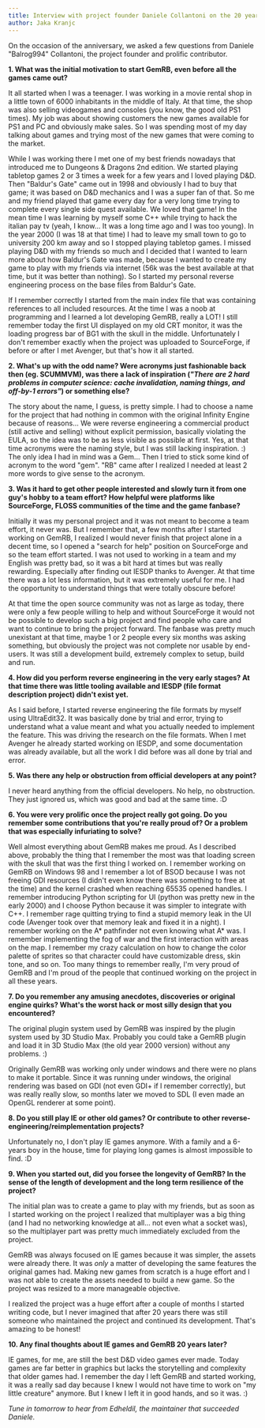 ```yaml
---
title: Interview with project founder Daniele Collantoni on the 20 year anniversary of GemRB
author: Jaka Kranjc
---
```


On the occasion of the anniversary, we asked a few questions from Daniele "Balrog994"
Collantoni, the project founder and prolific contributor.

**1. What was the initial motivation to start GemRB, even before all the
games came out?**

It all started when I was a teenager. I was working in a movie rental shop
in a little town of 6000 inhabitants in the middle of Italy. At that time,
the shop was also selling videogames and consoles (you know, the good old
PS1 times). My job was about showing customers the new games available for
PS1 and PC and obviously make sales. So I was spending most of my day
talking about games and trying most of the new games that were coming to
the market.

While I was working there I met one of my best friends nowadays that
introduced me to Dungeons & Dragons 2nd edition. We started playing
tabletop games 2 or 3 times a week for a few years and I loved playing D&D.
Then "Baldur's Gate" came out in 1998 and obviously I had to buy that game;
it was based on D&D mechanics and I was a super fan of that. So me and my
friend played that game every day for a very long time trying to complete
every single side quest available. We loved that game! In the mean time I
was learning by myself some C++ while trying to hack the italian pay tv
(yeah, I know... It was a long time ago and I was too young). In the year
2000 (I was 18 at that time) I had to leave my small town to go to
university 200 km away and so I stopped playing tabletop games. I missed
playing D&D with my friends so much and I decided that I wanted to learn
more about how Baldur's Gate was made, because I wanted to create my game
to play with my friends via internet (56k was the best available at that
time, but it was better than nothing). So I started my personal reverse
engineering process on the base files from Baldur's Gate.

If I remember correctly I started from the main index file that was
containing references to all included resources. At the time I was a
noob at programming and I learned a lot developing GemRB, really a LOT!
I still remember today the first UI displayed on my old CRT monitor, it
was the loading progress bar of BG1 with the skull in the middle.
Unfortunately I don't remember exactly when the project was uploaded to
SourceForge, if before or after I met Avenger, but that's how it all
started.

**2. What's up with the odd name? Were acronyms just fashionable back then
 (eg. SCUMMVM), was there a lack of inspiration (*"There
 are 2 hard problems in computer science: cache invalidation, naming things,
 and off-by-1 errors"*) or something else?**
  
The story about the name, I guess, is pretty simple. I had to choose a
name for the project that had nothing in common with the original Infinity
Engine because of reasons... We were reverse engineering a commercial
product (still active and selling) without explicit permission, basically
violating the EULA, so the idea was to be as less visible as possible at
first. Yes, at that time acronyms were the naming style, but I was still
lacking inspiration. :) The only idea I had in mind was a Gem... Then I
tried to stick some kind of acronym to the word "gem". "RB" came after I
realized I needed at least 2 more words to give sense to the acronym.


**3. Was it hard to get other people interested and slowly turn it from
 one guy's hobby to a team effort? How helpful were platforms like
 SourceForge, FLOSS communities of the time and the game fanbase?**

Initially it was my personal project and it was not meant to become a
team effort, it never was. But I remember that, a few months after I
started working on GemRB, I realized I would never finish that project
alone in a decent time, so I opened a "search for help" position on
SourceForge and so the team effort started. I was not used to working
in a team and my English was pretty bad, so it was a bit hard at times
but was really rewarding. Especially after finding out IESDP thanks to
Avenger. At that time there was a lot less information, but it was
extremely useful for me. I had the opportunity to understand things
that were totally obscure before! 

At that time the open source
community was not as large as today, there were only a few people
willing to help and without SourceForge it would not be possible to
develop such a big project and find people who care and want to 
continue to bring the project forward. The fanbase was pretty much
unexistant at that time, maybe 1 or 2 people every six months was
asking something, but obviously the project was not complete nor usable
by end-users. It was still a development build, extremely complex to
setup, build and run.


**4. How did you perform reverse engineering in the very early stages? At
that time there was little tooling available and IESDP (file format
description project) didn't exist yet.**

As I said before, I started reverse engineering the file formats by myself
using UltraEdit32. It was basically done by trial and error, trying to
understand what a value meant and what you actually needed to implement
the feature. This was driving the research on the file formats. When I
met Avenger he already started working on IESDP, and some documentation
was already available, but all the work I did before was all done by trial
and error.


**5. Was there any help or obstruction from official developers at any
 point?**

I never heard anything from the official developers. No help, no
obstruction. They just ignored us, which was good and bad at the same
time. :D


**6. You were very prolific once the project really got going. Do you
 remember some contributions that you're really proud of? Or a
 problem that was especially infuriating to solve?**

Well almost everything about GemRB makes me proud. As I described above,
probably the thing that I remember the most was that loading screen with
the skull that was the first thing I worked on. I remember working on GemRB
on Windows 98 and I remember a lot of BSOD because I was not freeing GDI
resources (I didn't even know there was something to free at the time) and
the kernel crashed when reaching 65535 opened handles. I remember
introducing Python scripting for UI (python was pretty new in the early
2000) and I choose Python because it was simpler to integrate with C++. I
remember rage quitting trying to find a stupid memory leak in the UI code
(Avenger took over that memory leak and fixed it in a night). I remember
working on the A* pathfinder not even knowing what A* was. I remember
implementing the fog of war and the first interaction with areas on the map.
I remember my crazy calculation on how to change the color palette of
sprites so that character could have customizable dress, skin tone, and so
on. Too many things to remember really, I'm very proud of GemRB and I'm
proud of the people that continued working on the project in all these years.


**7. Do you remember any amusing anecdotes, discoveries or original
 engine quirks? What's the worst hack or most silly design that you
 encountered?**

The original plugin system used by GemRB was inspired by the plugin system
used by 3D Studio Max. Probably you could take a GemRB plugin and load it
in 3D Studio Max (the old year 2000 version) without any problems. :)

Originally GemRB was working only under windows and there were no plans to
make it portable. Since it was running under windows, the original rendering
was based on GDI (not even GDI+ if I remember correctly), but was really
really slow, so months later we moved to SDL (I even made an OpenGL renderer
at some point).


**8. Do you still play IE or other old games? Or contribute to other
 reverse-engineering/reimplementation projects?**

Unfortunately no, I don't play IE games anymore. With a family and a
6-years boy in the house, time for playing long games is almost impossible
to find. :D


**9. When you started out, did you forsee the longevity of GemRB? In the
sense of the length of development and the long term resilience of the
project?**

The initial plan was to create a game to play with my friends, but as soon
as I started working on the project I realized that multiplayer was a big
thing (and I had no networking knowledge at all... not even what a socket
was), so the multiplayer part was pretty much immediately excluded from the
project.

GemRB was always focused on IE games because it was simpler, the assets were
already there. It was *only* a matter of developing the same features the
original games had. Making new games from scratch is a huge effort and I was
not able to create the assets needed to build a new game. So the project was
resized to a more manageable objective.

I realized the project was a huge effort after a couple of months I started
writing code, but I never imagined that after 20 years there was still someone
who maintained the project and continued its development. That's amazing to
be honest!


**10. Any final thoughts about IE games and GemRB 20 years later?**

IE games, for me, are still the best D&D video games ever made. Today
games are far better in graphics but lacks the storytelling and complexity
that older games had. I remember the day I left GemRB and started working,
it was a really sad day because I knew I would not have time to work on
"my little creature" anymore. But I knew I left it in good hands, and so
it was. :)


_Tune in tomorrow to hear from Edheldil, the maintainer that succeeded Daniele._
